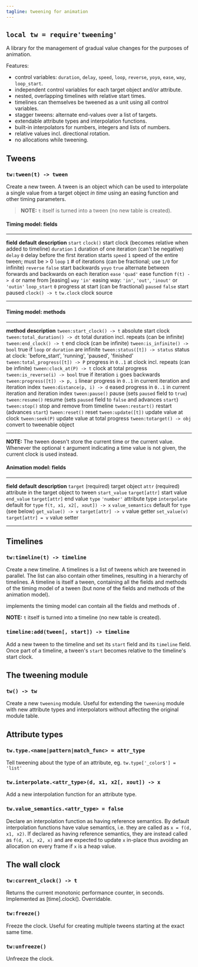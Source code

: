 ```yaml
---
tagline: tweening for animation
---
```


## `local tw = require'tweening'`

A library for the management of gradual value changes for the purposes of
animation.

Features:

  * control variables: `duration`, `delay`, `speed`, `loop`, `reverse`,
  `yoyo`, `ease`, `way`, `loop_start`.
  * independent control variables for each target object and/or attribute.
  * nested, overlapping timelines with relative start times.
  * timelines can themselves be tweened as a unit using all control variables.
  * stagger tweens: alternate end-values over a list of targets.
  * extendable attribute types and interpolation functions.
  * built-in interpolators for numbers, integers and lists of numbers.
  * relative values incl. directional rotation.
  * no allocations while tweening.

## Tweens

### `tw:tween(t) -> tween`

Create a new tween. A tween is an object which can be used to interpolate a
single value from a target object _in time_ using an easing function and
other timing parameters.

> __NOTE:__ `t` itself is turned into a tween (no new table is created).

#### Timing model: fields

-------------- ----------- ---------------------------------------------------
__field__      __default__ __description__
`start`        `clock()`   start clock (becomes relative when added to timeline)
`duration`     `1`         duration of one iteration (can't be negative)
`delay`        `0`         delay before the first iteration starts
`speed`        `1`         speed of the entire tween; must be > 0
`loop`         `1`         # of iterations (can be fractional; use `1/0` for infinite)
`reverse`      `false`     start backwards
`yoyo`         `true`      alternate between forwards and backwards on each iteration
`ease`         `'quad'`    ease function `f(t) -> d` or name from [easing]
`way`          `'in'`      easing way: `'in'`, `'out'`, `'inout'` or `'outin'`
`loop_start`   `0`         progress at start (can be fractional)
`paused`       `false`     start paused
`clock() -> t` `tw.clock`  clock source
-------------- ----------- ---------------------------------------------------

#### Timing model: methods

---------------------------------- -------------------------------------------
__method__                         __description__
`tween:start_clock() -> t`         absolute start clock
`tween:total_duration() -> dt`     total duration incl. repeats (can be infinite)
`tween:end_clock() -> t`           end clock (can be infinite)
`tween:is_infinite() -> bool`      true if `loop` or `duration` are infinite
`tween:status([t]) -> status`      status at clock: 'before_start', 'running', 'paused', 'finished'
`tween:total_progress([t]) -> P`   progress in `0..1` at clock incl. repeats (can be infinite)
`tween:clock_at(P) -> t`           clock at total progress
`tween:is_reverse(i) -> bool`      true if iteration `i` goes backwards
`tween:progress([t]) -> p, i`      linear progress in `0..1` in current iteration and iteration index
`tween:distance(p, i) -> d`        eased progress in `0..1` in current iteration and iteration index
`tween:pause()`                    pause (sets `paused` field to `true`)
`tween:resume()`                   resume (sets `paused` field to `false` and advances `start`)
`tween:stop()`                     stop and remove from timeline
`tween:restart()`                  restart (advances `start`)
`tween:reset()`                    reset
`tween:update([t])`                update value at clock
`tween:seek(P)`                    update value at total progress
`tween:totarget() -> obj`          convert to tweenable object
---------------------------------- -------------------------------------------

__NOTE:__ The tween doesn't store the current time or the current value.
Whenever the optional `t` argument indicating a time value is not given,
the current clock is used instead.

#### Animation model: fields

------------------ ------------------- ---------------------------------------
__field__          __default__         __description__
`target`           (required)          target object
`attr`             (required)          attribute in the target object to tween
`start_value`      `target[attr]`      start value
`end_value`        `target[attr]`      end value
`type`             `'number'`          attribute type
`interpolate`      default for `type`  `f(t, x1, x2[, xout]) -> x`
`value_semantics`  default for `type`  (see below)
`get_value() -> v` `target[attr] -> v` value getter
`set_value(v)`     `target[attr] = v`  value setter
------------------ ------------------- ---------------------------------------

## Timelines

### `tw:timeline(t) -> timeline`

Create a new timeline. A timelines is a list of tweens which are tweened in
parallel. The list can also contain other timelines, resulting in a hierarchy
of timelines. A timeline is itself a tween, containing all the fields and
methods of the timing model of a tween (but none of the fields and methods
of the animation model).

implements the timing model can contain all the fields and methods of .

__NOTE:__ `t` itself is turned into a timeline (no new table is created).

### `timeline:add(tween[, start]) -> timeline`

Add a new tween to the timeline and set its `start` field and its `timeline`
field. Once part of a timeline, a tween's `start` becomes relative to the
timeline's start clock.

## The tweening module

### `tw() -> tw`

Create a new `tweening` module. Useful for extending the `tweening` module
with new attribute types and interpolators without affecting the original
module table.

## Attribute types

### `tw.type.<name|pattern|match_func> = attr_type`

Tell tweening about the type of an attribute, eg.
`tw.type['_color$'] = 'list'`

### `tw.interpolate.<attr_type>(d, x1, x2[, xout]) -> x`

Add a new interpolation function for an attribute type.

### `tw.value_semantics.<attr_type> = false`

Declare an interpolation function as having reference semantics. By default
interpolation functions have value semantics, i.e. they are called as
`x = f(d, x1, x2)`. If declared as having reference semantics, they are
instead called as `f(d, x1, x2, x)` and are expected to update `x` in-place
thus avoiding an allocation on every frame if `x` is a heap value.

## The wall clock

### `tw:current_clock() -> t`

Returns the current monotonic performance counter, in seconds.
Implemented as [time].clock(). Overridable.

### `tw:freeze()`

Freeze the clock. Useful for creating multiple tweens starting at the exact
same time.

### `tw:unfreeze()`

Unfreeze the clock.
